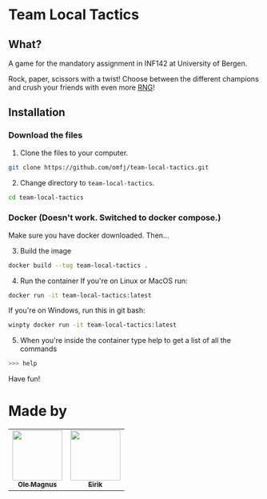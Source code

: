 # Team Local Tactics
## What?

A game for the mandatory assignment in INF142 at University of Bergen.

Rock, paper, scissors with a twist! Choose between the different champions and crush your friends with even more [RNG](https://www.freecodecamp.org/news/rng-meaning-what-does-rng-stand-for-in-gaming/)!

## Installation
### Download the files
1. Clone the files to your computer.
```bash
git clone https://github.com/omfj/team-local-tactics.git
```

2. Change directory to `team-local-tactics`.
```bash
cd team-local-tactics
```

### Docker (Doesn't work. Switched to docker compose.)
Make sure you have docker downloaded. Then...

3. Build the image
```bash
docker build --tag team-local-tactics .
```

4. Run the container
If you're on Linux or MacOS run:
```bash
docker run -it team-local-tactics:latest
```

If you're on Windows, run this in git bash:
```bash
winpty docker run -it team-local-tactics:latest
```

5. When you're inside the container type help to get a list of all the commands
```bash
>>> help
```

Have fun!

# Made by
<table>
    <td align="center">
        <a href="https://github.com/omfj">
            <img height="100" src="https://avatars.githubusercontent.com/u/32321558?v=4" />
            <br>
            <sub><b>Ole Magnus</b></sub>
        </a>
    </td>
    <td align="center">
        <a href="https://github.com/eirikbe01">
            <img height="100" src="https://avatars.githubusercontent.com/u/100426260?v=4" />
            <br>
            <sub><b>Eirik</b></sub>
        </a>
    </td>
</table>
